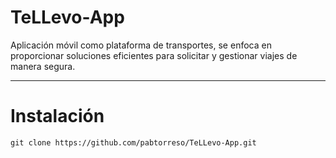 # TeLLevo-App
Aplicación móvil como plataforma de transportes, se enfoca en proporcionar soluciones eficientes para solicitar y gestionar viajes de manera segura.

---

# Instalación

```
git clone https://github.com/pabtorreso/TeLLevo-App.git
```
